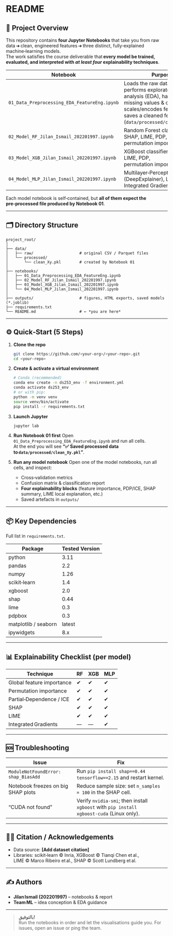 # README

## 📑 Project Overview
This repository contains **four Jupyter Notebooks** that take you from raw data ➜ clean, engineered features ➜ three distinct, fully‑explained machine‑learning models.  
The work satisfies the course deliverable that **every model be trained, evaluated, and interpreted with *at least four* explainability techniques**.

| Notebook | Purpose |
|----------|---------|
| `01_Data_Preprocessing_EDA_FeatureEng.ipynb` | Loads the raw dataset, performs exploratory‑data analysis (EDA), handles missing values & outliers, scales/encodes features, and saves a cleaned feature matrix (`data/processed/clean_Xy.pkl`). |
| `02_Model_RF_Jilan_Ismail_202201997.ipynb` | Random Forest classifier + SHAP, LIME, PDP, permutation importance. |
| `03_Model_XGB_Jilan_Ismail_202201997.ipynb` | XGBoost classifier + SHAP, LIME, PDP, permutation importance. |
| `04_Model_MLP_Jilan_Ismail_202201997.ipynb` | Multilayer‑Perceptron + SHAP (DeepExplainer), LIME, Integrated Gradients, PDP. |

Each model notebook is self‑contained, but **all of them expect the pre‑processed file produced by Notebook 01**.

---

## 🗂️ Directory Structure
```text
project_root/
│
├── data/
│   ├── raw/                    # original CSV / Parquet files
│   └── processed/
│       └── clean_Xy.pkl        # created by Notebook 01
│
├── notebooks/
│   ├── 01_Data_Preprocessing_EDA_FeatureEng.ipynb
│   ├── 02_Model_RF_Jilan_Ismail_202201997.ipynb
│   ├── 03_Model_XGB_Jilan_Ismail_202201997.ipynb
│   └── 04_Model_MLP_Jilan_Ismail_202201997.ipynb
│
├── outputs/                    # figures, HTML exports, saved models (*.joblib)
├── requirements.txt
└── README.md                   # ← *you are here*
```

---

## ⚙️ Quick‑Start (5 Steps)
1. **Clone the repo**
   ```bash
   git clone https://github.com/<your‑org>/<your‑repo>.git
   cd <your‑repo>
   ```

2. **Create & activate a virtual environment**
   ```bash
   # Conda (recommended)
   conda env create -n ds253_env -f environment.yml
   conda activate ds253_env
   # or with pip:
   python -m venv venv
   source venv/bin/activate
   pip install -r requirements.txt
   ```

3. **Launch Jupyter**
   ```bash
   jupyter lab
   ```

4. **Run Notebook 01 first**
   Open `01_Data_Preprocessing_EDA_FeatureEng.ipynb` and run all cells.  
   At the end you will see **“✅ Saved processed data to `data/processed/clean_Xy.pkl`”**.

5. **Run any model notebook**
   Open one of the model notebooks, run all cells, and inspect:
   * Cross‑validation metrics
   * Confusion matrix & classification report
   * **Four explainability blocks** (feature importance, PDP/ICE, SHAP summary, LIME local explanation, etc.)
   * Saved artefacts in `outputs/`

---

## 📦 Key Dependencies
Full list in `requirements.txt`.

| Package | Tested Version |
|---------|----------------|
| python | 3.11 |
| pandas | 2.2 |
| numpy  | 1.26 |
| scikit‑learn | 1.4 |
| xgboost | 2.0 |
| shap   | 0.44 |
| lime   | 0.3 |
| pdpbox | 0.3 |
| matplotlib / seaborn | latest |
| ipywidgets | 8.x |

---

## 📊 Explainability Checklist (per model)
| Technique | RF | XGB | MLP |
|-----------|----|-----|-----|
| Global feature importance | ✔ | ✔ | ✔ |
| Permutation importance | ✔ | ✔ | ✔ |
| Partial‑Dependence / ICE | ✔ | ✔ | ✔ |
| SHAP | ✔ | ✔ | ✔ |
| LIME | ✔ | ✔ | ✔ |
| Integrated Gradients | — | — | ✔ |

---

## 🆘 Troubleshooting
| Issue | Fix |
|-------|-----|
| `ModuleNotFoundError: shap_BiasAdd` | Run `pip install shap==0.44 tensorflow==2.15` and restart kernel. |
| Notebook freezes on big SHAP plots | Reduce sample size: set `n_samples = 100` in the SHAP cell. |
| “CUDA not found” | Verify `nvidia‑smi`; then install `xgboost` with `pip install xgboost‑cuda` (Linux only). |

---

## 👩‍🏫 Citation / Acknowledgements
* Data source: **[Add dataset citation]**  
* Libraries: scikit‑learn © Inria, XGBoost © Tianqi Chen et al., LIME © Marco Ribeiro et al., SHAP © Scott Lundberg et al.

---

## ✍️ Authors
* **Jilan Ismail (202201997)** – notebooks & report  
* **Team ML** – idea conception & EDA guidance

---

> **بالتوفيق!**  
> Run the notebooks in order and let the visualisations guide you. For issues, open an issue or ping the team.
